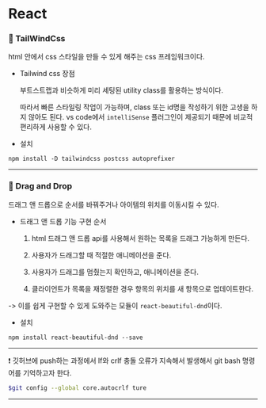 # React

### 🔹 TailWindCss

html 안에서 css 스타일을 만들 수 있게 해주는 css 프레임워크이다.

- Tailwind css 장점

  부트스트랩과 비슷하게 미리 세팅된 utility class를 활용하는 방식이다.

  따라서 빠른 스타일링 작업이 가능하며, class 또는 id명을 작성하기 위한 고생을 하지 않아도 된다. vs code에서 `intelliSense` 플러그인이 제공되기 때문에 비교적 편리하게 사용할 수 있다.

- 설치

```shell
npm install -D tailwindcss postcss autoprefixer
```

---

### 🔹 Drag and Drop

드래그 앤 드롭으로 순서를 바꿔주거나 아이템의 위치를 이동시킬 수 있다.

- 드래그 앤 드롭 기능 구현 순서

  1. html 드래그 앤 드롭 api를 사용해서 원하는 목록을 드래그 가능하게 만든다.

  2. 사용자가 드래그할 때 적절한 애니메이션을 준다.

  3. 사용자가 드래그를 멈췄는지 확인하고, 애니메이션을 준다.

  4. 클라이언트가 목록을 재정렬한 경우 항목의 위치를 새 항목으로 업데이트한다.

-> 이를 쉽게 구현할 수 있게 도와주는 모듈이 `react-beautiful-dnd`이다.

- 설치

```shell
npm install react-beautiful-dnd --save
```

---

❗ 깃허브에 push하는 과정에서 lf와 crlf 충돌 오류가 지속해서 발생해서 git bash 명령어를 기억하고자 한다.

```bash
$git config --global core.autocrlf ture
```

---
